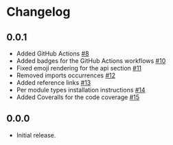 # Changelog

## 0.0.1

- Added GitHub Actions [#8](https://github.com/aminnairi/router/pull/8)
- Added badges for the GitHub Actions workflows [#10](https://github.com/aminnairi/router/pull/10)
- Fixed emoji rendering for the api section [#11](https://github.com/aminnairi/router/pull/11)
- Removed imports occurrences [#12](https://github.com/aminnairi/router/pull/12)
- Added reference links [#13](https://github.com/aminnairi/router/pull/13)
- Per module types installation instructions [#14](https://github.com/aminnairi/router/pull/14)
- Added Coveralls for the code coverage [#15](https://github.com/aminnairi/router/pull/15)

## 0.0.0

- Initial release.
